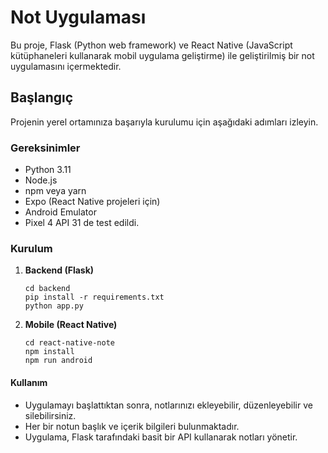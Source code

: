 # Not Uygulaması

Bu proje, Flask (Python web framework) ve React Native (JavaScript kütüphaneleri kullanarak mobil uygulama geliştirme) ile geliştirilmiş bir not uygulamasını içermektedir.

## Başlangıç

Projenin yerel ortamınıza başarıyla kurulumu için aşağıdaki adımları izleyin.

### Gereksinimler

- Python 3.11
- Node.js
- npm veya yarn
- Expo (React Native projeleri için)
- Android Emulator
- Pixel 4 API 31 de test edildi.

### Kurulum

1. **Backend (Flask)**
   ```
   cd backend
   pip install -r requirements.txt
   python app.py
   ```

2. **Mobile (React Native)**
   ```
   cd react-native-note
   npm install
   npm run android
   ```

#### Kullanım
* Uygulamayı başlattıktan sonra, notlarınızı ekleyebilir, düzenleyebilir ve silebilirsiniz.
* Her bir notun başlık ve içerik bilgileri bulunmaktadır.
* Uygulama, Flask tarafındaki basit bir API kullanarak notları yönetir.